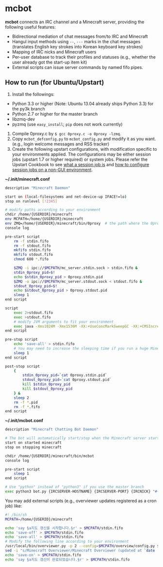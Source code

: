 mcbot
=====

**mcbot** connects an IRC channel and a Minecraft server, providing the following useful features:

 - Bidirectional mediation of chat messages from/to IRC and Minecraft
 - Hangul input methods using `--`, `---` marks in the chat messages (translates English key strokes into Korean keyboard key strokes)
 - Mapping of IRC nicks and Minecraft users
 - Per-user database to track their profiles and statuses (e.g., whether the user already got the start-up item kit)
 - External scripts can issue server commands by named fifo pipes.

How to run (for Ubuntu/Upstart)
-------------------------------

1. Install the followings:
 - Python 3.3 or higher (Note: Ubuntu 13.04 already ships Python 3.3) for the py3k branch
 - Python 2.7 or higher for the master branch
 - libzmq-dev
 - pyzmq (use `easy_install`; `pip` does not work currently)
1. Compile 0proxy.c by `$ gcc 0proxy.c -o 0proxy -lzmq`.
1. Copy `mcbot_defconfig.py` to `mcbot_config.py` and modify it as you want. (e.g., login welcome messages and RSS tracker)
1. Create the following upstart configurations, with modification specific to your environments applied.  The configurations may be either session jobs (upstart 1.7 or higher required) or system jobs.  Please refer the Upstart Cookbook to see [what a session job is](http://upstart.ubuntu.com/cookbook/#session-job) and [how to configure session jobs on a non-GUI environment](http://upstart.ubuntu.com/cookbook/#non-graphical-sessions-ubuntu-specific).

**~/.init/minecraft.conf**
```bash
description "Minecraft Daemon"

start on (local-filesystems and net-device-up IFACE!=lo)
stop on runlevel [!2345]

# modify paths according to your environment
chdir /home/{USERDIR}/minecraft
env MCPATH=/home/{USERDIR}/minecraft
env ZMQ=/home/{USERDIR}/minecraft/bin/0proxy  # the path where the 0proxy executable is lcoated.
console log

pre-start script
    rm -f stdin.fifo
    rm -f stdout.fifo
    mkfifo stdin.fifo
    mkfifo stdout.fifo
    chmod 600 *.fifo

    $ZMQ -i ipc://$MCPATH/mc_server.stdin.sock > stdin.fifo &
    stdin_0proxy_pid=$!
    echo $stdin_0proxy_pid > 0proxy.stdin.pid
    $ZMQ -o ipc://$MCPATH/mc_server.stdout.sock < stdout.fifo &
    stdout_0proxy_pid=$!
    echo $stdout_0proxy_pid > 0proxy.stdout.pid
    sleep 1
end script

script
    exec 2>stdout.fifo
    exec >stdout.fifo
    # modify JVM arguments to fit your environment
    exec java -Xms1024M -Xmx1536M -XX:+UseConcMarkSweepGC -XX:+CMSIncrementalPacing -XX:ParallelGCThreads=2 -XX:+AggressiveOpts -Djava.net.preferIPv4Stack=true -Dfile.encoding=1208 -jar minecraft_server.jar nogui < stdin.fifo
end script

pre-stop script
    echo 'save-all' > stdin.fifo
    # You may need to increase the sleeping time if you run a huge Minecraft server.
    sleep 1
end script

post-stop script
    {
        stdin_0proxy_pid=`cat 0proxy.stdin.pid`
        stdout_0proxy_pid=`cat 0proxy.stdout.pid`
        kill $stdin_0proxy_pid
        kill $stdout_0proxy_pid
    } &
    sleep 2
    rm -f *.pid
    rm -f *.fifo
end script
```

**~/.init/mcbot.conf**
```bash
description "Minecraft Chatting Bot Daemon"

# The bot will automatically start/stop when the Minecraft server starts/stops.
start on started minecraft
stop on stopping minecraft

chdir /home/{USERDIR}/minecraft/bin/mcbot
console log

pre-start script
    sleep 1
end script

# Use "python" instead of "python3" if you use the master branch
exec python3 bot.py {IRCSERVER-HOSTNAME} {IRCSERVER-PORT} {IRCNICK} "#{IRCCHANNEL}" ipc\:///home/{USERDIR}/minecraft/mc_server.stdout.sock ipc\:///home/{USERDIR}/minecraft/mc_server.stdin.sock /home/{USERDIR}/minecraft/{WORLDNAME}
```

You may add external scripts (e.g., overviewer updates registered as a cron job) like:

```bash
#! /bin/sh
MCPATH=/home/{USERID}/minecraft

echo 'say §a지도 갱신을 시작합니다.§r' > $MCPATH/stdin.fifo
echo 'save-off' > $MCPATH/stdin.fifo
echo 'save-all' > $MCPATH/stdin.fifo
# Modify the following line according to your environment
/usr/local/bin/overviewer.py -p 2 --config=$MCPATH/overview/config.py $@
sed -i "s/Minecraft Overviewer/Minecraft Overviewer (updated at `date '+%Y-%m-%d %H:%M:%S'`)/" $MCPATH/overview/index.html
echo 'save-on' > $MCPATH/stdin.fifo
echo 'say §a지도 갱신이 완료되었습니다.§r' > $MCPATH/stdin.fifo
```

